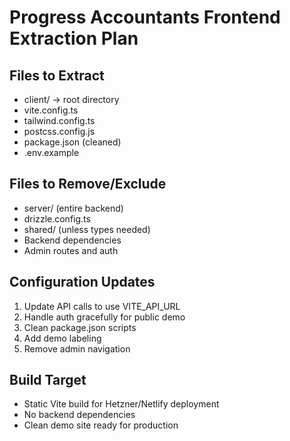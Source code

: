 # Progress Accountants Frontend Extraction Plan

## Files to Extract
- client/ → root directory
- vite.config.ts
- tailwind.config.ts  
- postcss.config.js
- package.json (cleaned)
- .env.example

## Files to Remove/Exclude
- server/ (entire backend)
- drizzle.config.ts
- shared/ (unless types needed)
- Backend dependencies
- Admin routes and auth

## Configuration Updates
1. Update API calls to use VITE_API_URL
2. Handle auth gracefully for public demo
3. Clean package.json scripts
4. Add demo labeling
5. Remove admin navigation

## Build Target
- Static Vite build for Hetzner/Netlify deployment
- No backend dependencies
- Clean demo site ready for production